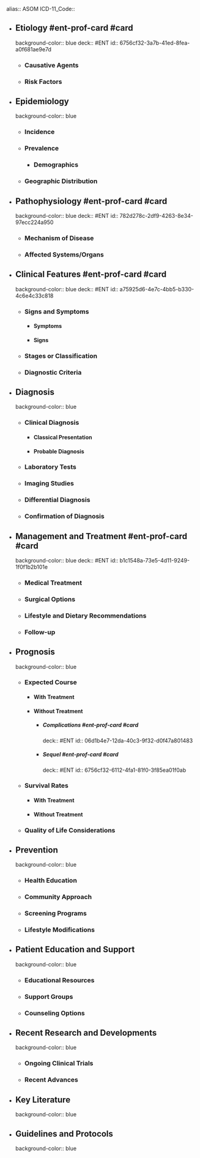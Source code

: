 alias:: ASOM
ICD-11_Code::

- ## Etiology #ent-prof-card #card
  background-color:: blue
  deck:: #ENT
  id:: 6756cf32-3a7b-41ed-8fea-a0f681ae9e7d
	- ### Causative Agents
	- ### Risk Factors
- ## Epidemiology
  background-color:: blue
	- ### Incidence
	- ### Prevalence
		- ### Demographics
	- ### Geographic Distribution
- ## Pathophysiology #ent-prof-card #card
  background-color:: blue
  deck:: #ENT
  id:: 782d278c-2df9-4263-8e34-97ecc224a950
	- ### Mechanism of Disease
	- ### Affected Systems/Organs
- ## Clinical Features #ent-prof-card #card
  background-color:: blue
  deck:: #ENT
  id:: a75925d6-4e7c-4bb5-b330-4c6e4c33c818
	- ### Signs and Symptoms
		- #### Symptoms
		- #### Signs
	- ### Stages or Classification
	- ### Diagnostic Criteria
- ## Diagnosis
  background-color:: blue
	- ### Clinical Diagnosis
		- #### Classical Presentation
		- #### Probable Diagnosis
	- ### Laboratory Tests
	- ### Imaging Studies
	- ### Differential Diagnosis
	- ### Confirmation of Diagnosis
- ## Management and Treatment #ent-prof-card #card
  background-color:: blue
  deck:: #ENT
  id:: b1c1548a-73e5-4d11-9249-1f0f1b2b101e
	- ### Medical Treatment
	- ### Surgical Options
	- ### Lifestyle and Dietary Recommendations
	- ### Follow-up
- ## Prognosis
  background-color:: blue
	- ### Expected Course
		- #### With Treatment
		- #### Without Treatment
			- ##### Complications #ent-prof-card #card
			  deck:: #ENT
			  id:: 06d1b4e7-12da-40c3-9f32-d0f47a801483
			- ##### Sequel #ent-prof-card #card
			  deck:: #ENT
			  id:: 6756cf32-6112-4fa1-81f0-3f85ea01f0ab
	- ### Survival Rates
		- #### With Treatment
		- #### Without Treatment
	- ### Quality of Life Considerations
- ## Prevention
  background-color:: blue
	- ### Health Education
	- ### Community Approach
	- ### Screening Programs
	- ### Lifestyle Modifications
- ## Patient Education and Support
  background-color:: blue
	- ### Educational Resources
	- ### Support Groups
	- ### Counseling Options
- ## Recent Research and Developments
  background-color:: blue
	- ### Ongoing Clinical Trials
	- ### Recent Advances
- ## Key Literature
  background-color:: blue
- ## Guidelines and Protocols
  background-color:: blue